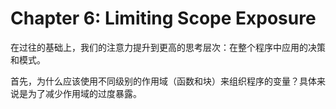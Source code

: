 # Chapter 6: Limiting Scope Exposure

在过往的基础上，我们的注意力提升到更高的思考层次：在整个程序中应用的决策和模式。

首先，为什么应该使用不同级别的作用域（函数和块）来组织程序的变量？具体来说是为了减少作用域的过度暴露。